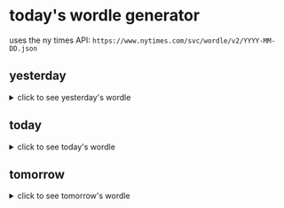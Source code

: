# today's wordle generator

uses the ny times API: `https://www.nytimes.com/svc/wordle/v2/YYYY-MM-DD.json`

## yesterday

<details>
    <summary>click to see yesterday's wordle</summary>

    widen

</details>

## today

<details>
    <summary>click to see today's wordle</summary>

    rerun

</details>

## tomorrow

<details>
    <summary>click to see tomorrow's wordle</summary>

    owner

</details>
